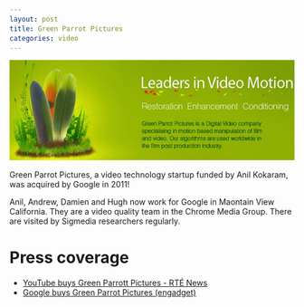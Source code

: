 ```yaml
---
layout: post
title: Green Parrot Pictures
categories: video
---
```


![My helpful screenshot](/assets/images/posts/gpp/GPP.jpg)

Green Parrot Pictures, a video technology startup funded by Anil Kokaram, was acquired by Google in
2011!

Anil, Andrew, Damien and Hugh now work for Google in Maontain View California. They are a video
quality team in the Chrome Media Group. There are visited by Sigmedia researchers regularly.

# Press coverage
  - [YouTube buys Green Parrott Pictures - RTÉ News](http://www.rte.ie/news/2011/0316/youtube-business.html)
  - [Google buys Green Parrot Pictures (engadget)](http://www.engadget.com/2011/03/16/google-buys-green-parrot-pictures-looking-to-make-youtube-vids/)
